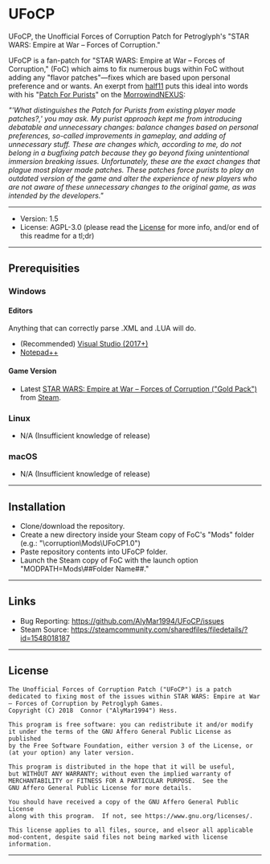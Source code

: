 # UFoCP
UFoCP, the Unofficial Forces of Corruption Patch for Petroglyph's "STAR WARS: Empire at War – Forces of Corruption."

UFoCP is a fan-patch for "STAR WARS: Empire at War – Forces of Corruption," (FoC) which aims to fix numerous bugs within FoC without adding any "flavor patches"—fixes which are based upon personal preference and or wants. An exerpt from [half11](https://www.nexusmods.com/morrowind/users/36879320) puts this ideal into words with his "[Patch For Purists](https://www.nexusmods.com/morrowind/mods/45096/)" on the [MorrowindNEXUS](https://www.nexusmods.com/morrowind/):

*"'What distinguishes the Patch for Purists from existing player made patches?,' you may ask. My purist approach kept me from introducing debatable and unnecessary changes: balance changes based on personal preferences, so-called improvements in gameplay, and adding of unnecessary stuff. These are changes which, according to me, do not belong in a bugfixing patch because they go beyond fixing unintentional immersion breaking issues. Unfortunately, these are the exact changes that plague most player made patches. These patches force purists to play an outdated version of the game and alter the experience of new players who are not aware of these unnecessary changes to the original game, as was intended by the developers."*

---

* Version: 1.5
* License: AGPL-3.0 (please read the [License](https://github.com/AlyMar1994/UFoCP/blob/master/LICENSE) for more info, and/or end of this readme for a tl;dr)

---

## Prerequisities
### Windows
#### Editors
Anything that can correctly parse .XML and .LUA will do.
* (Recommended) [Visual Studio (2017+)](https://www.visualstudio.com/vs/community/)
* [Notepad++](https://notepad-plus-plus.org/)

#### Game Version
* Latest [STAR WARS: Empire at War – Forces of Corruption ("Gold Pack")](https://store.steampowered.com/app/32470/STAR_WARS_Empire_at_War__Gold_Pack/) from [Steam](https://store.steampowered.com/).

### Linux
* N/A (Insufficient knowledge of release)

### macOS
* N/A (Insufficient knowledge of release)

----

## Installation
* Clone/download the repository.
* Create a new directory inside your Steam copy of FoC's "Mods" folder (e.g.: "\corruption\Mods\UFoCP1.0\")
* Paste repository contents into UFoCP folder.
* Launch the Steam copy of FoC with the launch option "MODPATH=Mods\\##Folder Name##."

----

## Links
- Bug Reporting: https://github.com/AlyMar1994/UFoCP/issues
- Steam Source: https://steamcommunity.com/sharedfiles/filedetails/?id=1548018187

----

## License
    The Unofficial Forces of Corruption Patch ("UFoCP") is a patch dedicated to fixing most of the issues within STAR WARS: Empire at War – Forces of Corruption by Petroglyph Games.
    Copyright (C) 2018  Connor ("AlyMar1994") Hess.

    This program is free software: you can redistribute it and/or modify
    it under the terms of the GNU Affero General Public License as published
    by the Free Software Foundation, either version 3 of the License, or
    (at your option) any later version.

    This program is distributed in the hope that it will be useful,
    but WITHOUT ANY WARRANTY; without even the implied warranty of
    MERCHANTABILITY or FITNESS FOR A PARTICULAR PURPOSE.  See the
    GNU Affero General Public License for more details.

    You should have received a copy of the GNU Affero General Public License
    along with this program.  If not, see https://www.gnu.org/licenses/.

	This license applies to all files, source, and elseor all applicable mod-content, despite said files not being marked with license information.
	
----
